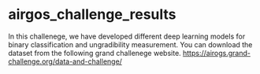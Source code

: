 # airgos_challenge_results
In this challenege, we have developed different deep learning models for binary classification and ungradibility measurement.
You can download the dataset from the following grand challenege website.
https://airogs.grand-challenge.org/data-and-challenge/
